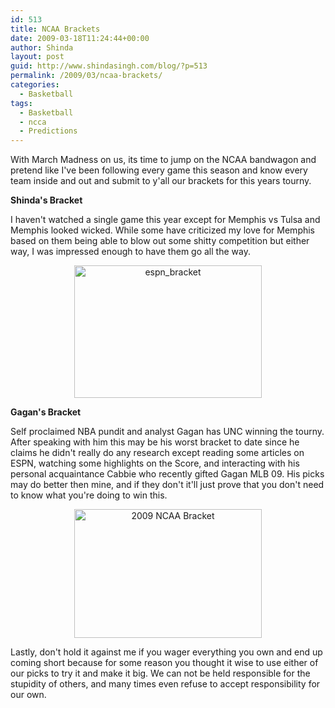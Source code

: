 ```yaml
---
id: 513
title: NCAA Brackets
date: 2009-03-18T11:24:44+00:00
author: Shinda
layout: post
guid: http://www.shindasingh.com/blog/?p=513
permalink: /2009/03/ncaa-brackets/
categories:
  - Basketball
tags:
  - Basketball
  - ncca
  - Predictions
---
```

With March Madness on us, its time to jump on the NCAA bandwagon and pretend like I've been following every game this season and know every team inside and out and submit to y'all our brackets for this years tourny.

**Shinda's Bracket**

I haven't watched a single game this year except for Memphis vs Tulsa and Memphis looked wicked. While some have criticized my love for Memphis based on them being able to blow out some shitty competition but either way, I was impressed enough to have them go all the way.

<p style="text-align: center;">
  <a href="http://www.shindasingh.com/blog/wp-content/uploads/2009/03/espn_bracket.png"><img class="size-medium wp-image-516 aligncenter" title="espn_bracket" src="http://www.shindasingh.com/blog/wp-content/uploads/2009/03/espn_bracket-300x212.png" alt="espn_bracket" width="300" height="212" /></a><strong></strong>
</p>

**Gagan's Bracket**

Self proclaimed NBA pundit and analyst Gagan has UNC winning the tourny. After speaking with him this may be his worst bracket to date since he claims he didn't really do any research except reading some articles on ESPN, watching some highlights on the Score, and interacting with his personal acquaintance Cabbie who recently gifted Gagan MLB 09. His picks may do better then mine, and if they don't it'll just prove that you don't need to know what you're doing to win this.

<p style="text-align: center;">
  <a href="http://www.shindasingh.com/blog/wp-content/uploads/2009/03/bracket.jpg"><img class="size-medium wp-image-514 aligncenter" title="2009 NCAA Bracket" src="http://www.shindasingh.com/blog/wp-content/uploads/2009/03/bracket-300x206.jpg" alt="2009 NCAA Bracket" width="300" height="206" /></a>
</p>

Lastly, don't hold it against me if you wager everything you own and end up coming short because for some reason you thought it wise to use either of our picks to try it and make it big. We can not be held responsible for the stupidity of others, and many times even refuse to accept responsibility for our own.